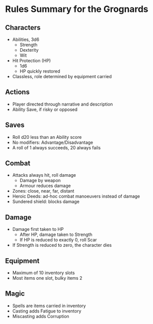 # Rules Summary for the Grognards

## Characters

 - Abilities, 3d6
	 - Strength
	 - Dexterity
	 - Wit
- Hit Protection (HP)
	- 1d6
	- HP quickly restored
- Classless, role determined by equipment carried

## Actions

- Player directed through narrative and description
- Ability Save, if risky or opposed

## Saves

- Roll d20 less than an Ability score
- No modifiers: Advantage/Disadvantage
- A roll of 1 always succeeds, 20 always fails

## Combat

- Attacks always hit, roll damage
	- Damage by weapon
	- Armour reduces damage
- Zones: close, near, far, distant
- Heroic Deeds: ad-hoc combat manoeuvers instead of damage
- Sundered shield: blocks damage

## Damage

- Damage first taken to HP
	- After HP, damage taken to Strength
	- If HP is reduced to exactly 0, roll Scar
- If Strength is reduced to zero, the character dies

## Equipment

- Maximum of 10 inventory slots
- Most items one slot, bulky items 2

## Magic

- Spells are items carried in inventory
- Casting adds Fatigue to inventory
- Miscasting adds Corruption
